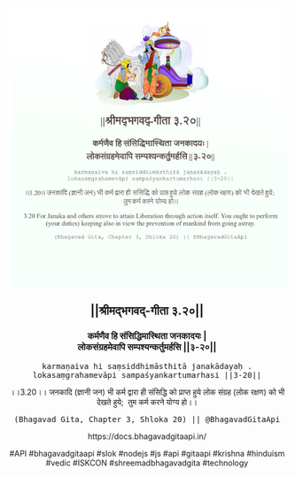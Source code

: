 <img src="../../asset/BG_3_20.png"/>
<center><h2>||श्रीमद्‍भगवद्‍-गीता ३.२०||</h2>
<h3>कर्मणैव हि संसिद्धिमास्थिता जनकादयः |<br/>लोकसंग्रहमेवापि सम्पश्यन्कर्तुमर्हसि ||३-२०||</h3>
<pre>karmaṇaiva hi saṃsiddhimāsthitā janakādayaḥ .<br/>lokasaṃgrahamevāpi sampaśyankartumarhasi ||3-20||</pre>
<p>।।3.20।। जनकादि (ज्ञानी जन) भी कर्म द्वारा ही संसिद्धि को प्राप्त हुये लोक संग्रह (लोक रक्षण) को भी देखते हुये;  तुम कर्म करने योग्य हो।।</p>
<pre>(Bhagavad Gita, Chapter 3, Shloka 20) || @BhagavadGitaApi</pre><p>https://docs.bhagavadgitaapi.in/</p><p>#API #bhagavadgitaapi #slok #nodejs #js #api #gitaapi #krishna #hinduism #vedic #ISKCON #shreemadbhagavadgita #technology</p></center>